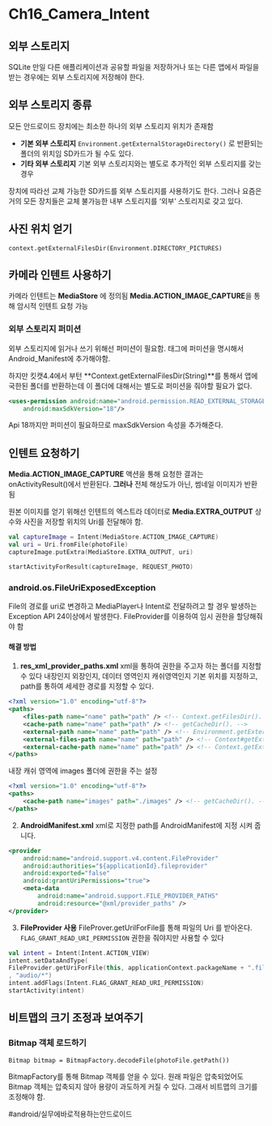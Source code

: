 # Ch16_Camera_Intent
## 외부 스토리지
SQLite 
만일 다른 애플리케이션과 공유할 파일을 저장하거나 또는 다른 앱에서 파일을 받는 경우에는 외부 스토리지에 저장해야 한다.

## 외부 스토리지 종류
모든 안드로이드 장치에는 최소한 하나의 외부 스토리지 위치가 존재함

* **기본 외부 스토리지**
`Environment.getExternalStorageDirectory()` 로 반환되는 폴더의 위치임
SD카드가 될 수도 있다.
* **기타 외부 스토리지**
기본 외부 스토리지와는 별도로 추가적인 외부 스토리지를 갖는 경우

장치에 따라선 교체 가능한 SD카드를 외부 스토리지를 사용하기도 한다.
그러나 요즘은 거의 모든 장치들은 교체 불가능한 내부 스토리지를 ‘외부’ 스토리지로 갖고 있다.


## 사진 위치 얻기
`context.getExternalFilesDir(Environment.DIRECTORY_PICTURES)`



## 카메라 인텐트 사용하기
카메라 인텐트는 **MediaStore** 에 정의됨
**Media.ACTION_IMAGE_CAPTURE**을 통해 암시적 인텐트 요청 가능

### 외부 스토리지 퍼미션
외부 스토리지에 읽거나 쓰기 위해선 퍼미션이 필요함.
<uses-permission> 태그에 퍼미션을 명시해서 Android_Manifest에 추가해야함.

하지만 킷캣4.4에서 부턴 **Context.getExternalFilesDir(String)**를 통해서 앱에 국한된 폴더를 반환하는데 이 폴더에 대해서는 별도로 퍼미션을 줘야할 필요가 없다.

```xml
<uses-permission android:name="android.permission.READ_EXTERNAL_STORAGE"
    android:maxSdkVersion="18"/>
```

Api 18까지만 퍼미션이 필요하므로 maxSdkVersion 속성을 추가해준다.


## 인텐트 요청하기
**Media.ACTION_IMAGE_CAPTURE** 액션을 통해 요청한 결과는 
onActivityResult()에서 반환된다. **그러나** 전체 해상도가 아닌, 썸네일 이미지가 반환됨

원본 이미지를 얻기 위해선 인텐트의 엑스트라 데이터로 **Media.EXTRA_OUTPUT** 상수와  사진을 저장할 위치의 Uri를 전달해야 함.

```kotlin
val captureImage = Intent(MediaStore.ACTION_IMAGE_CAPTURE)
val uri = Uri.fromFile(photoFile)
captureImage.putExtra(MediaStore.EXTRA_OUTPUT, uri)

startActivityForResult(captureImage, REQUEST_PHOTO)
```

### android.os.FileUriExposedException
File의 경로를 uri로 변경하고 MediaPlayer나 Intent로 전달하려고 할 경우 발생하는 Exception
API 24이상에서 발생한다.
FileProvider를 이용하여 임시 권한을 할당해줘야 함


#### 해결 방법
1. **res_xml_provider_paths.xml**
xml을 통하여 권한을 주고자 하는 폴더를 지정할 수 있다
내장인지 외장인지, 데이터 영역인지 캐쉬영역인지 기본 위치를 지정하고,
path를 통하여 세세한 경로를 지정할 수 있다.

```xml
<?xml version="1.0" encoding="utf-8"?>
<paths>
    <files-path name="name" path="path" /> <!-- Context.getFilesDir(). -->
    <cache-path name="name" path="path" /> <!-- getCacheDir(). -->
    <external-path name="name" path="path" /> <!-- Environment.getExternalStorageDirectory(). -->
    <external-files-path name="name" path="path" /> <!-- Context#getExternalFilesDir(String) Context.getExternalFilesDir(null). -->
    <external-cache-path name="name" path="path" /> <!-- Context.getExternalCacheDir(). -->
</paths>
```


내장 캐쉬 영역에 images 폴더에 권한을 주는 설정
```xml
<?xml version="1.0" encoding="utf-8"?>
<paths>
    <cache-path name="images" path="./images" /> <!-- getCacheDir(). -->
</paths>
```


2. **AndroidManifest.xml**
xml로 지정한 path를 AndroidManifest에 지정 시켜 줍니다.
```xml
<provider
    android:name="android.support.v4.content.FileProvider"
    android:authorities="${applicationId}.fileprovider"
    android:exported="false"
    android:grantUriPermissions="true">
    <meta-data
        android:name="android.support.FILE_PROVIDER_PATHS"
        android:resource="@xml/provider_paths" />
</provider>
```

3. **FileProvider 사용**
FileProver.getUrilForFile를 통해 파일의 Uri 를 받아온다.
`FLAG_GRANT_READ_URI_PERMISSION` 권한을 줘야지만 사용할 수 있다

```kotlin
val intent = Intent(Intent.ACTION_VIEW)
intent.setDataAndType(
FileProvider.getUriForFile(this, applicationContext.packageName + ".fileprovider", File(filePath))
, "audio/*")
intent.addFlags(Intent.FLAG_GRANT_READ_URI_PERMISSION)
startActivity(intent)
```


## 비트맵의 크기 조정과 보여주기
### Bitmap 객체 로드하기
`Bitmap bitmap = BitmapFactory.decodeFile(photoFile.getPath())`

BitmapFactory를 통해 Bitmap 객체를 얻을 수 있다.
원래 파일은 압축되었어도 Bitmap 객체는 압축되지 않아 용량이 과도하게 커질 수 있다.
그래서 비트맵의 크기를 조정해야 함.





#android/실무에바로적용하는안드로이드